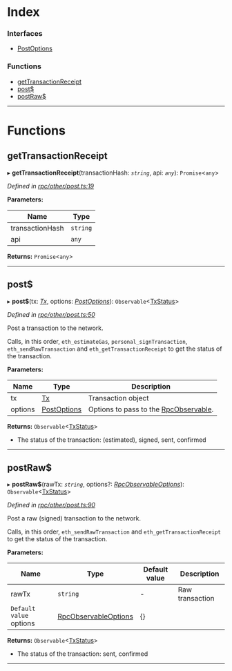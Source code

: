 

# Index

### Interfaces

* [PostOptions](../interfaces/_rpc_other_post_.postoptions.md)

### Functions

* [getTransactionReceipt](_rpc_other_post_.md#gettransactionreceipt)
* [post$](_rpc_other_post_.md#post_)
* [postRaw$](_rpc_other_post_.md#postraw_)

---

# Functions

<a id="gettransactionreceipt"></a>

##  getTransactionReceipt

▸ **getTransactionReceipt**(transactionHash: *`string`*, api: *`any`*): `Promise`<`any`>

*Defined in [rpc/other/post.ts:19](https://github.com/paritytech/js-libs/blob/0b729df/packages/light.js/src/rpc/other/post.ts#L19)*

**Parameters:**

| Name | Type |
| ------ | ------ |
| transactionHash | `string` |
| api | `any` |

**Returns:** `Promise`<`any`>

___
<a id="post_"></a>

##  post$

▸ **post$**(tx: *[Tx](_types_.md#tx)*, options: *[PostOptions](../interfaces/_rpc_other_post_.postoptions.md)*): `Observable`<[TxStatus](../interfaces/_types_.txstatus.md)>

*Defined in [rpc/other/post.ts:50](https://github.com/paritytech/js-libs/blob/0b729df/packages/light.js/src/rpc/other/post.ts#L50)*

Post a transaction to the network.

Calls, in this order, `eth_estimateGas`, `personal_signTransaction`, `eth_sendRawTransaction` and `eth_getTransactionReceipt` to get the status of the transaction.

**Parameters:**

| Name | Type | Description |
| ------ | ------ | ------ |
| tx | [Tx](_types_.md#tx) |  Transaction object |
| options | [PostOptions](../interfaces/_rpc_other_post_.postoptions.md) |  Options to pass to the [RpcObservable](../interfaces/_types_.rpcobservable.md). |

**Returns:** `Observable`<[TxStatus](../interfaces/_types_.txstatus.md)>
- The status of the transaction: (estimated), signed, sent, confirmed

___
<a id="postraw_"></a>

##  postRaw$

▸ **postRaw$**(rawTx: *`string`*, options?: *[RpcObservableOptions](../interfaces/_types_.rpcobservableoptions.md)*): `Observable`<[TxStatus](../interfaces/_types_.txstatus.md)>

*Defined in [rpc/other/post.ts:90](https://github.com/paritytech/js-libs/blob/0b729df/packages/light.js/src/rpc/other/post.ts#L90)*

Post a raw (signed) transaction to the network.

Calls, in this order, `eth_sendRawTransaction` and `eth_getTransactionReceipt` to get the status of the transaction.

**Parameters:**

| Name | Type | Default value | Description |
| ------ | ------ | ------ | ------ |
| rawTx | `string` | - |  Raw transaction |
| `Default value` options | [RpcObservableOptions](../interfaces/_types_.rpcobservableoptions.md) |  {} |

**Returns:** `Observable`<[TxStatus](../interfaces/_types_.txstatus.md)>
- The status of the transaction: sent, confirmed

___

